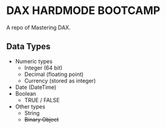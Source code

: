 # DAX HARDMODE BOOTCAMP

A repo of Mastering DAX.

## Data Types
- Numeric types
  - Integer (64 bit)
  - Decimal (floating point)
  - Currency (stored as integer)
- Date (DateTime)
- Boolean
  - TRUE / FALSE
- Other types
  - String
  - ~~Binary Object~~